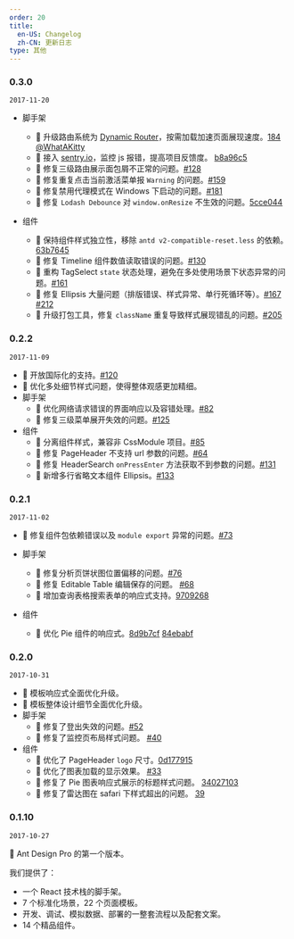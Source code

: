 ```yaml
---
order: 20
title:
  en-US: Changelog 
  zh-CN: 更新日志
type: 其他
---
```


### 0.3.0

`2017-11-20`

- 脚手架
  - 🌟 升级路由系统为 [Dynamic Router](https://pro.ant.design/docs/router-and-nav)，按需加载加速页面展现速度。[184](https://github.com/ant-design/ant-design-pro/pull/184) [@WhatAKitty](https://github.com/WhatAKitty)
  - 🌟 接入 [sentry.io](https://sentry.io/alipay-me/)，监控 js 报错，提高项目反馈度。 [b8a96c5](https://github.com/ant-design/ant-design-pro/commit/b8a96c5b853dc6aca16ec462655a875914292ddb)
  - 🐞 修复三级路由展示面包屑不正常的问题。[#128](https://github.com/ant-design/ant-design-pro/issues/128)
  - 🐞 修复重复点击当前激活菜单报 `Warning` 的问题。[#159](https://github.com/ant-design/ant-design-pro/issues/159)
  - 🐞 修复禁用代理模式在 Windows 下启动的问题。[#181](https://github.com/ant-design/ant-design-pro/issues/181)
  - 🐞 修复 `Lodash Debounce` 对 `window.onResize` 不生效的问题。[5cce044](https://github.com/ant-design/ant-design-pro/commit/5cce044192684535c93a23952ec831529b71f350)

- 组件
  - 🌟 保持组件样式独立性，移除 `antd v2-compatible-reset.less` 的依赖。[63b7645](https://github.com/ant-design/ant-design-pro/commit/63b76456fd8a79f1f08edc0cbf6e00487793e6ce)
  - 🐞 修复 Timeline 组件数值读取错误的问题。[#130](https://github.com/ant-design/ant-design-pro/issues/130)
  - 🐞 重构 TagSelect `state` 状态处理，避免在多处使用场景下状态异常的问题。[#161](https://github.com/ant-design/ant-design-pro/issues/161)
  - 🐞 修复 Ellipsis 大量问题（排版错误、样式异常、单行死循环等）。[#167](https://github.com/ant-design/ant-design-pro/issues/167) [#212](https://github.com/ant-design/ant-design-pro/issues/212)
  - 🐞 升级打包工具，修复 `className` 重复导致样式展现错乱的问题。[#205](https://github.com/ant-design/ant-design-pro/issues/205)

### 0.2.2

`2017-11-09`

- 🌟 开放国际化的支持。[#120](https://github.com/ant-design/ant-design-pro/issues/120)
- 🌟 优化多处细节样式问题，使得整体观感更加精细。
- 脚手架
  - 🌟 优化网络请求错误的界面响应以及容错处理。[#82](https://github.com/ant-design/ant-design-pro/issues/82)
  - 🐞 修复三级菜单展开失效的问题。[#125](https://github.com/ant-design/ant-design-pro/pull/125)
- 组件
  - 🌟 分离组件样式，兼容非 CssModule 项目。[#85](https://github.com/ant-design/ant-design-pro/issues/85)
  - 🐞 修复 PageHeader 不支持 url 参数的问题。[#64](https://github.com/ant-design/ant-design-pro/issues/64)
  - 🐞 修复 HeaderSearch `onPressEnter` 方法获取不到参数的问题。[#131](https://github.com/ant-design/ant-design-pro/issues/131)
  - 🌟 新增多行省略文本组件 Ellipsis。[#133](https://github.com/ant-design/ant-design-pro/issues/133)

### 0.2.1

`2017-11-02`

- 🐞 修复组件包依赖错误以及 `module export` 异常的问题。[#73](https://github.com/ant-design/ant-design-pro/issues/73)
- 脚手架
  - 🐞 修复分析页饼状图位置偏移的问题。[#76](https://github.com/ant-design/ant-design-pro/issues/76)
  - 🐞 修复 Editable Table 编辑保存的问题。 [#68](https://github.com/ant-design/ant-design-pro/issues/68)
  - 📱 增加查询表格搜索表单的响应式支持。[9709268](https://github.com/ant-design/ant-design-pro/commit/97092686cfbcc69b29b1f038c18b17a98a25d8d5)

- 组件
  - 📱 优化 Pie 组件的响应式。[8d9b7cf](https://github.com/ant-design/ant-design-pro/commit/8d9b7cfd94bc45adb4b26e44ff9ec83ea760dacd) [84ebabf](https://github.com/ant-design/ant-design-pro/commit/84ebabf53daa609c830d331594dd03772bbf3599)


### 0.2.0

`2017-10-31`

- 📱 模板响应式全面优化升级。
- 🌟 模板整体设计细节全面优化升级。
- 脚手架
  - 🐞 修复了登出失效的问题。[#52](https://github.com/ant-design/ant-design-pro/issues/52)
  - 🐞 修复了监控页布局样式问题。 [#40](https://github.com/ant-design/ant-design-pro/issues/40)
- 组件
  - 🌟 优化了 PageHeader `logo` 尺寸。[0d177915](https://github.com/ant-design/ant-design-pro/commit/0d1779157883ad456b5efd0a04f2f50fb65db05c)
  - 🌟 优化了图表加载的显示效果。 [#33](https://github.com/ant-design/ant-design-pro/issues/33)
  - 🐞 修复了 Pie 图表响应式展示的标题样式问题。 [34027103](https://github.com/ant-design/ant-design-pro/issues/33#issuecomment-340271035)
  - 🐞 修复了雷达图在 safari 下样式超出的问题。 [39](https://github.com/ant-design/ant-design-pro/pull/39)

### 0.1.10

`2017-10-27`

💎 Ant Design Pro 的第一个版本。

我们提供了：

- 一个 React 技术栈的脚手架。
- 7 个标准化场景，22 个页面模板。
- 开发、调试、模拟数据、部署的一整套流程以及配套文案。
- 14 个精品组件。
